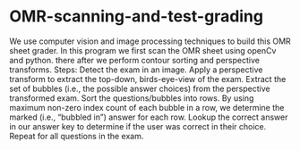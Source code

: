 # OMR-scanning-and-test-grading
We use computer vision and image processing techniques to build this OMR sheet grader. In this program we first scan the OMR sheet using openCv and python. there after we perform contour sorting and perspective transforms.
Steps:
Detect the exam in an image.
Apply a perspective transform to extract the top-down, birds-eye-view of the exam.
Extract the set of bubbles (i.e., the possible answer choices) from the perspective transformed exam.
Sort the questions/bubbles into rows.
By using maximum non-zero index count of each bubble in a row, we determine the marked (i.e., “bubbled in”) answer for each row.
Lookup the correct answer in our answer key to determine if the user was correct in their choice.
Repeat for all questions in the exam.
